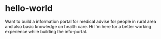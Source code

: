 # hello-world
Want to build a information portal for medical advise for people in rural area and also basic knowledge on health care.
Hi I'm here for a better working experience while building the info-portal.
